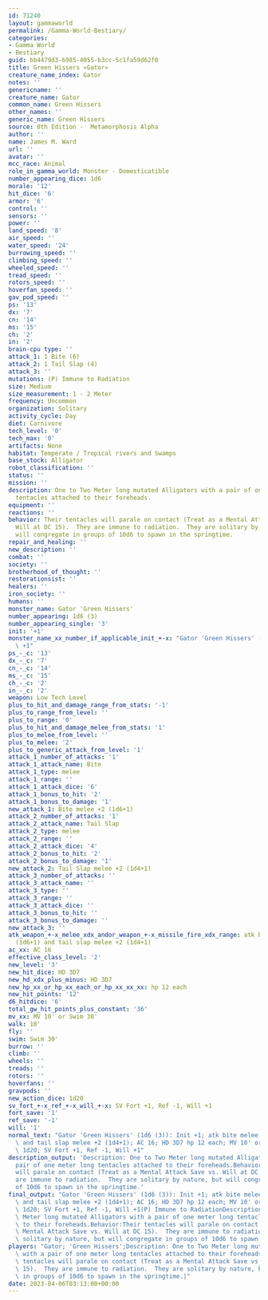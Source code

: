 ```yaml
---
id: 71240
layout: gammaworld
permalink: /Gamma-World-Bestiary/
categories:
- Gamma World
- Bestiary
guid: bb4479d3-6985-4055-b3cc-5c1fa59d62f0
title: Green Hissers «Gator»
creature_name_index: Gator
notes: ''
genericname: ''
creature_name: Gator
common_name: Green Hissers
other_names: ''
generic_name: Green Hissers
source: 0th Edition -  Metamorphosis Alpha
author: ''
name: James M. Ward
url: ''
avatar: ''
mcc_race: Animal
role_in_gamma_world: Monster - Domesticatible
number_appearing_dice: 1d6
morale: '12'
hit_dice: '6'
armor: '6'
control: ''
sensors: ''
power: ''
land_speed: '8'
air_speed: ''
water_speed: '24'
burrowing_speed: ''
climbing_speed: ''
wheeled_speed: ''
tread_speed: ''
rotors_speed: ''
hoverfan_speed: ''
gav_pod_speed: ''
ps: '13'
dx: '7'
cn: '14'
ms: '15'
ch: '2'
in: '2'
brain-cpu type: ''
attack_1: 1 Bite (6)
attack_2: 1 Tail Slap (4)
attack_3: ''
mutations: (P) Immune to Radiation
size: Medium
size_measurement: 1 - 2 Meter
frequency: Uncommon
organization: Solitary
activity_cycle: Day
diet: Carnivore
tech_level: '0'
tech_max: '0'
artifacts: None
habitat: Temperate / Tropical rivers and Swamps
base_stock: Alligator
robot_classification: ''
status: ''
mission: ''
description: One to Two Meter long mutated Alligators with a pair of one meter long
  tentacles attached to their foreheads.
equipment: ''
reactions: ''
behavior: Their tentacles will parale on contact (Treat as a Mental Attack Save vs.
  Will at DC 15).  They are immune to radiation.  They are solitary by nature, but
  will congregate in groups of 10d6 to spawn in the springtime.
repair_and_healing: ''
new_description: ''
combat: ''
society: ''
brotherhood_of_thought: ''
restorationsist: ''
healers: ''
iron_society: ''
humans: ''
monster_name: Gator 'Green Hissers'
number_appearing: 1d6 (3)
number_appearing_single: '3'
init: '+1'
monster_name_xx_number_if_applicable_init_+-x: "Gator 'Green Hissers' (1d6 (3)): Init\
  \ +1"
ps_-_c: '13'
dx_-_c: '7'
cn_-_c: '14'
ms_-_c: '15'
ch_-_c: '2'
in_-_c: '2'
weapon: Low Tech Level
plus_to_hit_and_damage_range_from_stats: '-1'
plus_to_range_from_level: ''
plus_to_range: '0'
plus_to_hit_and_damage_melee_from_stats: '1'
plus_to_melee_from_level: ''
plus_to_melee: '2'
plus_to_generic_attack_from_level: '1'
attack_1_number_of_attacks: '1'
attack_1_attack_name: Bite
attack_1_type: melee
attack_1_range: ''
attack_1_attack_dice: '6'
attack_1_bonus_to_hit: '2'
attack_1_bonus_to_damage: '1'
new_attack_1: Bite melee +2 (1d6+1)
attack_2_number_of_attacks: '1'
attack_2_attack_name: Tail Slap
attack_2_type: melee
attack_2_range: ''
attack_2_attack_dice: '4'
attack_2_bonus_to_hit: '2'
attack_2_bonus_to_damage: '1'
new_attack_2: Tail Slap melee +2 (1d4+1)
attack_3_number_of_attacks: ''
attack_3_attack_name: ''
attack_3_type: ''
attack_3_range: ''
attack_3_attack_dice: ''
attack_3_bonus_to_hit: ''
attack_3_bonus_to_damage: ''
new_attack_3: ''
atk_weapon_+-x_melee_xdx_andor_weapon_+-x_missile_fire_xdx_range: atk bite melee +2
  (1d6+1) and tail slap melee +2 (1d4+1)
ac_xx: AC 16
effective_class_level: '2'
new_level: '3'
new_hit_dice: HD 3D7
new_hd_xdx_plus_minus: HD 3D7
new_hp_xx_or_hp_xx_each_or_hp_xx_xx_xx: hp 12 each
new_hit_points: '12'
d6_hitdice: '6'
total_gw_hit_points_plus_constant: '36'
mv_xx: MV 10' or Swim 30'
walk: 10'
fly: ''
swim: Swim 30'
burrow: ''
climb: ''
wheels: ''
treads: ''
rotors: ''
hoverfans: ''
gravpods: ''
new_action_dice: 1d20
sv_fort_+-x_ref_+-x_will_+-x: SV Fort +1, Ref -1, Will +1
fort_save: '1'
ref_save: '-1'
will: '1'
normal_text: "Gator 'Green Hissers' (1d6 (3)): Init +1; atk bite melee +2 (1d6+1)\
  \ and tail slap melee +2 (1d4+1); AC 16; HD 3D7 hp 12 each; MV 10' or Swim 30' ;\
  \ 1d20; SV Fort +1, Ref -1, Will +1"
description_output: 'Description: One to Two Meter long mutated Alligators with a
  pair of one meter long tentacles attached to their foreheads.Behavior:Their tentacles
  will parale on contact (Treat as a Mental Attack Save vs. Will at DC 15).  They
  are immune to radiation.  They are solitary by nature, but will congregate in groups
  of 10d6 to spawn in the springtime.'
final_output: "Gator 'Green Hissers' (1d6 (3)): Init +1; atk bite melee +2 (1d6+1)\
  \ and tail slap melee +2 (1d4+1); AC 16; HD 3D7 hp 12 each; MV 10' or Swim 30' ;\
  \ 1d20; SV Fort +1, Ref -1, Will +1(P) Immune to RadiationDescription: One to Two\
  \ Meter long mutated Alligators with a pair of one meter long tentacles attached\
  \ to their foreheads.Behavior:Their tentacles will parale on contact (Treat as a\
  \ Mental Attack Save vs. Will at DC 15).  They are immune to radiation.  They are\
  \ solitary by nature, but will congregate in groups of 10d6 to spawn in the springtime."
players: "Gator; 'Green Hissers';Description: One to Two Meter long mutated Alligators\
  \ with a pair of one meter long tentacles attached to their foreheads.Behavior:Their\
  \ tentacles will parale on contact (Treat as a Mental Attack Save vs. Will at DC\
  \ 15).  They are immune to radiation.  They are solitary by nature, but will congregate\
  \ in groups of 10d6 to spawn in the springtime.|"
date: 2023-04-06T03:13:00+00:00
---
```

</br>